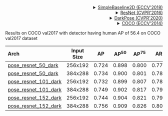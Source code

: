 <!-- [ALGORITHM] -->

<details>
<summary align="right"><a href="http://openaccess.thecvf.com/content_ECCV_2018/html/Bin_Xiao_Simple_Baselines_for_ECCV_2018_paper.html">SimpleBaseline2D (ECCV'2018)</a></summary>

```bibtex
@inproceedings{xiao2018simple,
  title={Simple baselines for human pose estimation and tracking},
  author={Xiao, Bin and Wu, Haiping and Wei, Yichen},
  booktitle={Proceedings of the European conference on computer vision (ECCV)},
  pages={466--481},
  year={2018}
}
```

</details>

<!-- [BACKBONE] -->

<details>
<summary align="right"><a href="http://openaccess.thecvf.com/content_cvpr_2016/html/He_Deep_Residual_Learning_CVPR_2016_paper.html">ResNet (CVPR'2016)</a></summary>

```bibtex
@inproceedings{he2016deep,
  title={Deep residual learning for image recognition},
  author={He, Kaiming and Zhang, Xiangyu and Ren, Shaoqing and Sun, Jian},
  booktitle={Proceedings of the IEEE conference on computer vision and pattern recognition},
  pages={770--778},
  year={2016}
}
```

</details>

<!-- [ALGORITHM] -->

<details>
<summary align="right"><a href="http://openaccess.thecvf.com/content_CVPR_2020/html/Zhang_Distribution-Aware_Coordinate_Representation_for_Human_Pose_Estimation_CVPR_2020_paper.html">DarkPose (CVPR'2020)</a></summary>

```bibtex
@inproceedings{zhang2020distribution,
  title={Distribution-aware coordinate representation for human pose estimation},
  author={Zhang, Feng and Zhu, Xiatian and Dai, Hanbin and Ye, Mao and Zhu, Ce},
  booktitle={Proceedings of the IEEE/CVF Conference on Computer Vision and Pattern Recognition},
  pages={7093--7102},
  year={2020}
}
```

</details>

<!-- [DATASET] -->

<details>
<summary align="right"><a href="https://link.springer.com/chapter/10.1007/978-3-319-10602-1_48">COCO (ECCV'2014)</a></summary>

```bibtex
@inproceedings{lin2014microsoft,
  title={Microsoft coco: Common objects in context},
  author={Lin, Tsung-Yi and Maire, Michael and Belongie, Serge and Hays, James and Perona, Pietro and Ramanan, Deva and Doll{\'a}r, Piotr and Zitnick, C Lawrence},
  booktitle={European conference on computer vision},
  pages={740--755},
  year={2014},
  organization={Springer}
}
```

</details>

Results on COCO val2017 with detector having human AP of 56.4 on COCO val2017 dataset

| Arch                                          | Input Size |  AP   | AP<sup>50</sup> | AP<sup>75</sup> |  AR   | AR<sup>50</sup> |                     ckpt                      |                      log                      |
| :-------------------------------------------- | :--------: | :---: | :-------------: | :-------------: | :---: | :-------------: | :-------------------------------------------: | :-------------------------------------------: |
| [pose_resnet_50_dark](/configs/body_2d_keypoint/topdown_heatmap/coco/td-hm_res50_dark-8xb64-210e_coco-256x192.py) |  256x192   | 0.724 |      0.898      |      0.800      | 0.777 |      0.936      | [ckpt](https://download.openmmlab.com/mmpose/top_down/resnet/res50_coco_256x192_dark-43379d20_20200709.pth) | [log](https://download.openmmlab.com/mmpose/top_down/resnet/res50_coco_256x192_dark_20200709.log.json) |
| [pose_resnet_50_dark](/configs/body_2d_keypoint/topdown_heatmap/coco/td-hm_res50_dark-8xb64-210e_coco-384x288.py) |  384x288   | 0.734 |      0.900      |      0.801      | 0.785 |      0.937      | [ckpt](https://download.openmmlab.com/mmpose/top_down/resnet/res50_coco_384x288_dark-33d3e5e5_20210203.pth) | [log](https://download.openmmlab.com/mmpose/top_down/resnet/res50_coco_384x288_dark_20210203.log.json) |
| [pose_resnet_101_dark](/configs/body_2d_keypoint/topdown_heatmap/coco/td-hm_res101_dark-8xb64-210e_coco-256x192.py) |  256x192   | 0.732 |      0.899      |      0.807      | 0.786 |      0.938      | [ckpt](https://download.openmmlab.com/mmpose/top_down/resnet/res101_coco_256x192_dark-64d433e6_20200812.pth) | [log](https://download.openmmlab.com/mmpose/top_down/resnet/res101_coco_256x192_dark_20200812.log.json) |
| [pose_resnet_101_dark](/configs/body_2d_keypoint/topdown_heatmap/coco/td-hm_res101_dark-8xb64-210e_coco-384x288.py) |  384x288   | 0.749 |      0.902      |      0.817      | 0.799 |      0.938      | [ckpt](https://download.openmmlab.com/mmpose/top_down/resnet/res101_coco_384x288_dark-cb45c88d_20210203.pth) | [log](https://download.openmmlab.com/mmpose/top_down/resnet/res101_coco_384x288_dark_20210203.log.json) |
| [pose_resnet_152_dark](/configs/body_2d_keypoint/topdown_heatmap/coco/td-hm_res152_dark-8xb32-210e_coco-256x192.py) |  256x192   | 0.744 |      0.904      |      0.821      | 0.797 |      0.941      | [ckpt](https://download.openmmlab.com/mmpose/top_down/resnet/res152_coco_256x192_dark-ab4840d5_20200812.pth) | [log](https://download.openmmlab.com/mmpose/top_down/resnet/res152_coco_256x192_dark_20200812.log.json) |
| [pose_resnet_152_dark](/configs/body_2d_keypoint/topdown_heatmap/coco/td-hm_res152_dark-8xb32-210e_coco-384x288.py) |  384x288   | 0.756 |      0.909      |      0.826      | 0.805 |      0.944      | [ckpt](https://download.openmmlab.com/mmpose/top_down/resnet/res152_coco_384x288_dark-d3b8ebd7_20210203.pth) | [log](https://download.openmmlab.com/mmpose/top_down/resnet/res152_coco_384x288_dark_20210203.log.json) |
